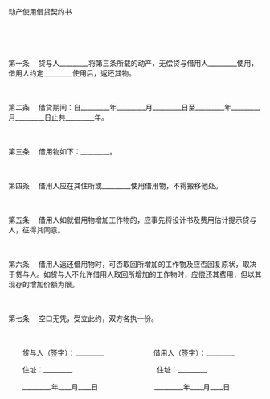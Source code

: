 



动产使用借贷契约书



 

　　

　　

第一条
　贷与人_________将第三条所载的动产，无偿贷与借用人_________使用，借用人约定_________使用后，返还其物。

　　

第二条
　借贷期间：自_________年_________月_________日至_________年_________月_________日止共_________年。

　　

第三条
　借用物如下：_________。

　　

第四条
　借用人应在其住所或_________使用借用物，不得搬移他处。

　　

第五条
　借用人如就借用物增加工作物的，应事先将设计书及费用估计提示贷与人，征得其同意。

　　

第六条
　借用人返还借用物时，可否取回所增加的工作物及应否回复原状，取决于贷与人。如贷与人不允许借用人取回所增加的工作物时，应偿还其费用，但以其现存的增加价额为限。

　　

第七条
　空口无凭，受立此约，双方各执一份。　　

　　

　　贷与人（签字）：_________　　　　　　　借用人（签字）：_________　　

　　住址：_________　　　　　　　　　　　　住址：_________

　　_________年____月____日　　　　　　　　_________年____月____日